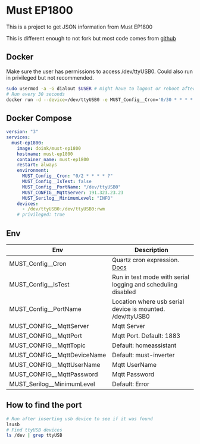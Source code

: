 # Must EP1800

This is a project to get JSON information from Must EP1800

This is different enough to not fork but most code comes from [github](https://github.com/dylangmiles/docker-must-homeassistant)

## Docker

Make sure the user has permissions to access /dev/ttyUSB0. Could also run in privileged but not recommended.

```bash
sudo usermod -a -G dialout $USER # might have to logout or reboot after this
# Run every 30 seconds
docker run -d --device=/dev/ttyUSB0 -e MUST_Config__Cron='0/30 * * * * ?' -e MUST_CONFIG__MqttServer='serverNameOrIP' -e MUST_CONFIG__MqttUserName='username' -e MUST_CONFIG__MqttPassword='pass' doink/must-ep1800
```

## Docker Compose

```yaml
version: "3"
services:
  must-ep1800:
    image: doink/must-ep1800
    hostname: must-ep1800
    container_name: must-ep1800
    restart: always
    environment:
      MUST_Config__Cron: "0/2 * * * * ?"
      MUST_Config__IsTest: false
      MUST_Config__PortName: "/dev/ttyUSB0"
      MUST_CONFIG__MqttServer: 191.323.23.23
      MUST_Serilog__MinimumLevel: "INFO"
    devices:
      - /dev/ttyUSB0:/dev/ttyUSB0:rwm
    # privileged: true
```

## Env

[quartz]: https://www.quartz-scheduler.net/documentation/quartz-3.x/tutorial/crontriggers.html#example-cron-expressions

| Env                         | Description                                                  |
| --------------------------- | ------------------------------------------------------------ |
| MUST_Config__Cron           | Quartz cron expression. [Docs][quartz]                       |
| MUST_Config__IsTest         | Run in test mode with serial logging and scheduling disabled |
| MUST_Config__PortName       | Location where usb serial device is mounted. /dev/ttyUSB0    |
| MUST_CONFIG__MqttServer     | Mqtt Server                                                  |
| MUST_CONFIG__MqttPort       | Mqtt Port. Default: 1883                                     |
| MUST_CONFIG__MqttTopic      | Default: homeassistant                                       |
| MUST_CONFIG__MqttDeviceName | Default: must-inverter                                       |
| MUST_CONFIG__MqttUserName   | Mqtt UserName                                                |
| MUST_CONFIG__MqttPassword   | Mqtt Password                                                |
| MUST_Serilog__MinimumLevel  | Default: Error                                               |

## How to find the port

```bash
# Run after inserting usb device to see if it was found
lsusb
# Find ttyUSB devices
ls /dev | grep ttyUSB
```
